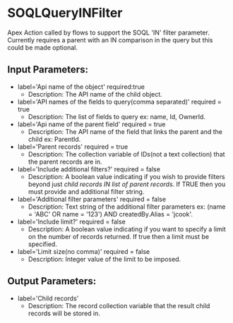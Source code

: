 # SOQLQueryINFilter
Apex Action called by flows to support the SOQL 'IN' filter parameter. Currently requires a parent with an IN comparison in the query but this could be made optional.
## Input Parameters:  
  - label='Api name of the object' required:true  
    - Description: The API name of the child object.  
  - label='API names of the fields to query(comma separated)' required = true  
    - Description: The list of fields to query ex: name, Id, OwnerId.  
  - label='Api name of the parent field' required = true  
    - Description: The API name of the field that links the parent and the child ex: ParentId.  
  - label='Parent records' required = true  
    - Description: The collection variable of IDs(not a text collection) that the parent records are in.  
  - label='Include additional filters?' required = false  
    - Description: A boolean value indicating if you wish to provide filters beyond just *child records IN list of parent records*. If TRUE then you must provide and additional filter string.  
  - label='Additional filter parameters' required = false  
    - Description: Text string of the additional filter parameters ex: (name = 'ABC' OR name = '123') AND createdBy.Alias = 'jcook'.  
  - label='Include limit?' required = false  
    - Description: A boolean value indicating if you want to specify a limit on the number of records returned. If true then a limit must be specified.  
  - label='Limit size(no comma)' required = false  
    - Description: Integer value of the limit to be imposed.  
## Output Parameters:  
  - label='Child records'  
    - Description: The record collection variable that the result child records will be stored in.
